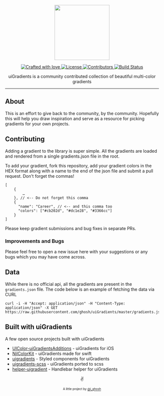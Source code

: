 <p align="center">
  <img src="https://www.dropbox.com/s/8e17cyl1xlg74e5/logo.svg?raw=1" width="180px">
</p>

<p align="center">
  <a href="#">
    <img src="https://img.shields.io/badge/crafted%20with-love-E760A4.svg" alt="Crafted with love">
  </a>
  <a href="https://opensource.org/licenses/MIT" target="_blank">
    <img src="https://img.shields.io/badge/license-MIT-green.svg" alt="License">
  </a>
  <a href="https://github.com/ghosh/uiGradients/graphs/contributors" target="_blank">
    <img src="https://img.shields.io/github/contributors/ghosh/uigradients.svg" alt="Contributors">
  </a>
  <a href="https://api.travis-ci.org/ghosh/uiGradients" target="_blank">
    <img src="https://api.travis-ci.org/ghosh/uiGradients.svg" alt="Build Status">
  </a>
</p>

<p align="center">
uiGradients is a community contributed collection of beautiful multi-color gradients
</p>

---

## About
This is an effort to give back to the community, by the community. Hopefully this will help you draw inspiration and serve as a resource for picking gradients for your own projects.

## Contributing
Adding a gradient to the library is super simple. All the gradients are loaded and rendered from a single gradients.json file in the root.

To add your gradient, fork this repository, add your gradient colors in the HEX format along with a name to the end of the json file and submit a pull request. Don't forget the commas!

```
[
    {
        …
    }, // <-- Do not forget this comma
    {
      "name": "Career", // <-- and this comma too
      "colors": ["#cb202d", "#dc1e28", "#3366cc"]
    }
]
```

Please keep gradient submissions and bug fixes in separate PRs.



### Improvements and Bugs
Please feel free to open a new issue here with your suggestions or any bugs which you may have come across. 



## Data
While there is no official api, all the gradients are present in the `gradients.json` file. The code below is an example of fetching the data via CURL
```
curl -i -H "Accept: application/json" -H "Content-Type: application/json" -X GET https://raw.githubusercontent.com/ghosh/uiGradients/master/gradients.json
```



## Built with uiGradients
A few open source projects built with uiGradients
- [UIColor-uiGradientsAdditions](https://github.com/kaiinui/UIColor-uiGradientsAdditions) - uiGradients for iOS
- [NilColorKit](https://github.com/NilStack/NilColorKit) - uiGradients made for swift
- [uigradients](https://github.com/JSBros/uigradients) - Styled components for uiGradients
- [uigradients-scss](https://github.com/subinsebastian/uigradients-scss) - uiGradients ported to scss
- [helper-uigradient](https://github.com/helpers/helper-uigradient) - Handlebar helper for uiGradients


<p align="center">✌️</p>
<p align="center">
<sub><sup>A little project by <a href="https://twitter.com/_ighosh">@i_ghosh</a></sup></sub>
</p>